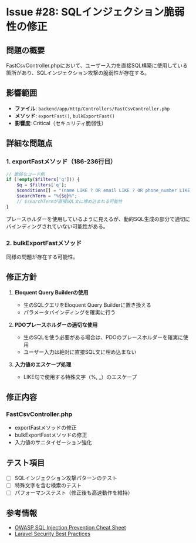 # Issue #28: SQLインジェクション脆弱性の修正

## 問題の概要
FastCsvController.phpにおいて、ユーザー入力を直接SQL構築に使用している箇所があり、SQLインジェクション攻撃の脆弱性が存在する。

## 影響範囲
- **ファイル**: `backend/app/Http/Controllers/FastCsvController.php`
- **メソッド**: `exportFast()`, `bulkExportFast()`
- **影響度**: Critical（セキュリティ脆弱性）

## 詳細な問題点

### 1. exportFastメソッド（186-236行目）
```php
// 脆弱なコード例
if (!empty($filters['q'])) {
    $q = $filters['q'];
    $conditions[] = "(name LIKE ? OR email LIKE ? OR phone_number LIKE ?)";
    $searchTerm = "%{$q}%";
    // $searchTermが直接SQL文に埋め込まれる可能性
}
```

プレースホルダーを使用しているように見えるが、動的SQL生成の部分で適切にバインディングされていない可能性がある。

### 2. bulkExportFastメソッド
同様の問題が存在する可能性。

## 修正方針

1. **Eloquent Query Builderの使用**
   - 生のSQLクエリをEloquent Query Builderに置き換える
   - パラメータバインディングを確実に行う

2. **PDOプレースホルダーの適切な使用**
   - 生のSQLを使う必要がある場合は、PDOのプレースホルダーを確実に使用
   - ユーザー入力は絶対に直接SQL文に埋め込まない

3. **入力値のエスケープ処理**
   - LIKE句で使用する特殊文字（%, _）のエスケープ

## 修正内容

### FastCsvController.php
- exportFastメソッドの修正
- bulkExportFastメソッドの修正
- 入力値のサニタイゼーション強化

## テスト項目
- [ ] SQLインジェクション攻撃パターンのテスト
- [ ] 特殊文字を含む検索のテスト
- [ ] パフォーマンステスト（修正後も高速動作を維持）

## 参考情報
- [OWASP SQL Injection Prevention Cheat Sheet](https://cheatsheetseries.owasp.org/cheatsheets/SQL_Injection_Prevention_Cheat_Sheet.html)
- [Laravel Security Best Practices](https://laravel.com/docs/10.x/queries#introduction)